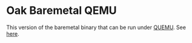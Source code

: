 # Oak Baremetal QEMU

This version of the baremetal binary that can be run under
[QUEMU](https://www.qemu.org/). See
[here](experimental/oak_baremetal_loader#starting-the-baremetal-app).
